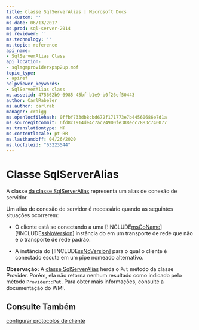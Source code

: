 ```yaml
---
title: Classe SqlServerAlias | Microsoft Docs
ms.custom: ''
ms.date: 06/13/2017
ms.prod: sql-server-2014
ms.reviewer: ''
ms.technology: ''
ms.topic: reference
api_name:
- SqlServerAlias Class
api_location:
- sqlmgmproviderxpsp2up.mof
topic_type:
- apiref
helpviewer_keywords:
- SqlServerAlias class
ms.assetid: 475662b9-6985-45bf-b1e9-b0f26ef50443
author: CarlRabeler
ms.author: carlrab
manager: craigg
ms.openlocfilehash: 0ffbf733db8cbd672f171773e7b44560686e7d1a
ms.sourcegitcommit: 6fd8c1914de4c7ac24900fe388ecc7883c740077
ms.translationtype: MT
ms.contentlocale: pt-BR
ms.lasthandoff: 04/26/2020
ms.locfileid: "63223544"
---
```

# <a name="sqlserveralias-class"></a>Classe SqlServerAlias
  A classe [da classe SqlServerAlias](sqlserveralias-class.md) representa um alias de conexão de servidor.  
  
 Um alias de conexão de servidor é necessário quando as seguintes situações ocorrerem:  
  
-   O cliente está se conectando a uma [!INCLUDE[msCoName](../../../includes/msconame-md.md)] [!INCLUDE[ssNoVersion](../../../includes/ssnoversion-md.md)] instância do em um transporte de rede que não é o transporte de rede padrão.  
  
-   A instância do [!INCLUDE[ssNoVersion](../../../includes/ssnoversion-md.md)] para o qual o cliente é conectado escuta em um pipe nomeado alternativo.  
  
 **Observação:** A [classe SqlServerAlias](sqlserveralias-class.md) herda o `Put` método da classe Provider. Porém, ela não retorna nenhum resultado como indicado pelo método `Provider::Put`. Para obter mais informações, consulte a documentação do WMI.  
  
## <a name="see-also"></a>Consulte Também  
 [configurar protocolos de cliente](https://technet.microsoft.com/library/ms181035.aspx)  
  
  
